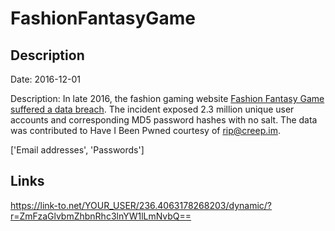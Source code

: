 # FashionFantasyGame

## Description

Date: 2016-12-01

Description:
In late 2016, the fashion gaming website <a href="http://www.zdnet.com/article/amid-data-breach-responsibility-thrown-to-the-wind/" target="_blank" rel="noopener">Fashion Fantasy Game suffered a data breach</a>. The incident exposed 2.3 million unique user accounts and corresponding MD5 password hashes with no salt. The data was contributed to Have I Been Pwned courtesy of rip@creep.im.


['Email addresses', 'Passwords']

## Links

https://link-to.net/YOUR_USER/236.4063178268203/dynamic/?r=ZmFzaGlvbmZhbnRhc3lnYW1lLmNvbQ==